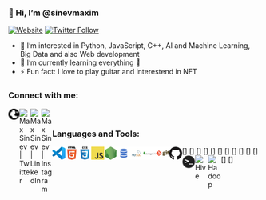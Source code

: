 ### 👋 Hi, I’m @sinevmaxim

[![Website](https://img.shields.io/website?label=maxsinev.vercel.app&style=for-the-badge&url=https%3A%2F%maxsinev.vercel.app)](https://maxsinev.vercel.app)
[![Twitter Follow](https://img.shields.io/twitter/follow/Max_Sinev?color=1DA1F2&logo=twitter&style=for-the-badge)](https://twitter.com/intent/follow?original_referer=https%3A%2F%2Fgithub.com%2FSinevMaxim&screen_name=Max_Sinev)

- 👀 I’m interested in Python, JavaScript, C++, AI and Machine Learning, Big Data and also Web development
- 🌱 I’m currently learning everything 🤣
- ⚡ Fun fact: I love to play guitar and interestend in NFT




### Connect with me:

[<img align="left" alt="MaxSinev Portfolio" width="22px" src="https://raw.githubusercontent.com/iconic/open-iconic/master/svg/globe.svg" />][website]
[<img align="left" alt="Max Sinev | Twitter" width="22px" src="https://cdn.jsdelivr.net/npm/simple-icons@v3/icons/twitter.svg" />][twitter]
[<img align="left" alt="Max Sinev | LinkedIn" width="22px" src="https://cdn.jsdelivr.net/npm/simple-icons@v3/icons/linkedin.svg" />][linkedin]
[<img align="left" alt="Max Sinev | Instagram" width="22px" src="https://cdn.jsdelivr.net/npm/simple-icons@v3/icons/instagram.svg" />][instagram]


<br />

### Languages and Tools:

[<img align="left" alt="Visual Studio Code" width="26px" src="https://raw.githubusercontent.com/github/explore/80688e429a7d4ef2fca1e82350fe8e3517d3494d/topics/visual-studio-code/visual-studio-code.png" />]
[<img align="left" alt="HTML5" width="26px" src="https://raw.githubusercontent.com/github/explore/80688e429a7d4ef2fca1e82350fe8e3517d3494d/topics/html/html.png" />]
[<img align="left" alt="CSS3" width="26px" src="https://raw.githubusercontent.com/github/explore/80688e429a7d4ef2fca1e82350fe8e3517d3494d/topics/css/css.png" />]
[<img align="left" alt="JavaScript" width="26px" src="https://raw.githubusercontent.com/github/explore/80688e429a7d4ef2fca1e82350fe8e3517d3494d/topics/javascript/javascript.png" />]
[<img align="left" alt="Node.js" width="26px" src="https://raw.githubusercontent.com/github/explore/80688e429a7d4ef2fca1e82350fe8e3517d3494d/topics/nodejs/nodejs.png" />]
[<img align="left" alt="SQL" width="26px" src="https://raw.githubusercontent.com/github/explore/80688e429a7d4ef2fca1e82350fe8e3517d3494d/topics/sql/sql.png" />]
[<img align="left" alt="MySQL" width="26px" src="https://raw.githubusercontent.com/github/explore/80688e429a7d4ef2fca1e82350fe8e3517d3494d/topics/mysql/mysql.png" />]
[<img align="left" alt="MongoDB" width="26px" src="https://raw.githubusercontent.com/github/explore/80688e429a7d4ef2fca1e82350fe8e3517d3494d/topics/mongodb/mongodb.png" />]
[<img align="left" alt="Git" width="26px" src="https://raw.githubusercontent.com/github/explore/80688e429a7d4ef2fca1e82350fe8e3517d3494d/topics/git/git.png" />]
[<img align="left" alt="GitHub" width="26px" src="https://raw.githubusercontent.com/github/explore/78df643247d429f6cc873026c0622819ad797942/topics/github/github.png" />]
[<img align="left" alt="Terminal" width="26px" src="https://raw.githubusercontent.com/github/explore/80688e429a7d4ef2fca1e82350fe8e3517d3494d/topics/terminal/terminal.png" />]
[<img align="left" alt="Hive" width="26px" src="https://apache.org/logos/res/hive/default.png" />]
[<img align="left" alt="Hadoop" width="26px" src="https://apache.org/logos/res/hadoop/hadoop-ozone.png" />]





[website]: https://maxsinev-vercel.app
[twitter]: https://twitter.com/Max_Sinev
[instagram]: https://instagram.com/praymask
[linkedin]: https://linkedin.com/in/maxim-sinev



